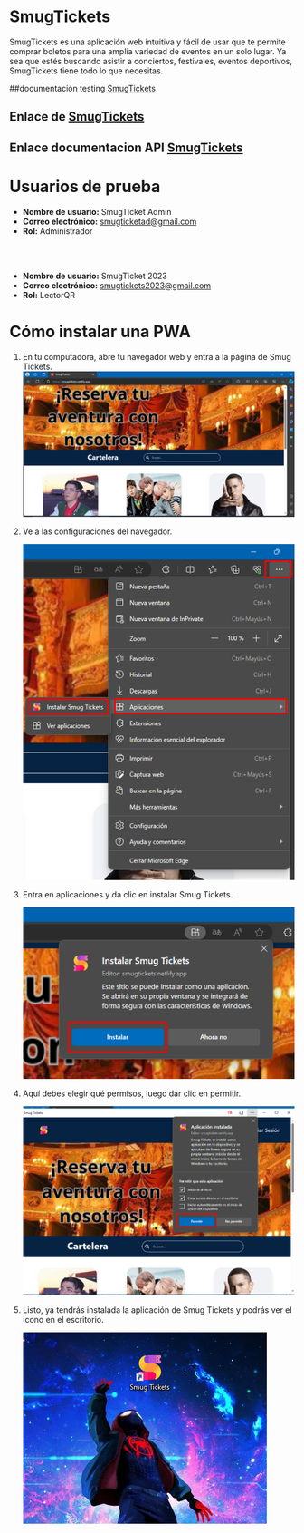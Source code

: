 # SmugTickets
SmugTickets es una aplicación web intuitiva y fácil de usar que te permite comprar boletos para una amplia variedad de eventos en un solo lugar. Ya sea que estés buscando asistir a conciertos, festivales, eventos deportivos, SmugTickets tiene todo lo que necesitas.

##documentación testing [SmugTickets](https://docs.google.com/spreadsheets/d/1eh25dKlBCEn4LGMo6pzd2NH6pGBx5gATgAieiWNF4kM/edit?usp=drivesdk)


## Enlace de [SmugTickets](https://smugtickets.netlify.app/)

## Enlace documentacion API [SmugTickets](https://documenter.getpostman.com/view/20859166/2s93zE3L2K)

# Usuarios de prueba

- **Nombre de usuario:** SmugTicket Admin
- **Correo electrónico:** smugticketad@gmail.com
- **Rol:** Administrador
<br>
<br>

- **Nombre de usuario:** SmugTicket 2023
- **Correo electrónico:** smugtickets2023@gmail.com
- **Rol:** LectorQR


# Cómo instalar una PWA

1. En tu computadora, abre tu navegador web y entra a la página de Smug Tickets.
   ![paso1](/Data/Resource/Inicio.png)

2. Ve a las configuraciones del navegador.

   ![paso2](/Data/Resource/configuracion.png)

3. Entra en aplicaciones y da clic en instalar Smug Tickets.

   ![paso3](/Data/Resource/Instalar.png)

4. Aquí debes elegir qué permisos, luego dar clic en permitir.

   ![paso4](/Data/Resource/permisos.png)

5. Listo, ya tendrás instalada la aplicación de Smug Tickets y podrás ver el icono en el escritorio.

   ![paso5](/Data/Resource/listo.png)

